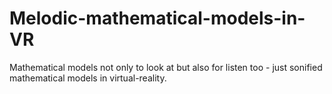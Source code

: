 # Melodic-mathematical-models-in-VR
Mathematical models not only to look at but also for listen too - just sonified mathematical models in virtual-reality.
